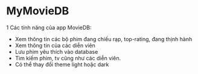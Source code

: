 # MyMovieDB

1 Các tính năng của app MovieDB:

- Xem thông tin các bộ phim đang chiếu rạp, top-rating, đang thịnh hành
- Xem thông tin của các diễn viên
- Lưu phim yêu thích vào database
- Tìm kiếm phim, tv cũng như các diễn viên.
- Có thể thay đổi theme light hoặc dark

